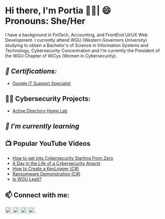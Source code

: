 <h1>Hi there, I'm Portia 👋🏾| 😄 Pronouns: She/Her<br/></h1>

I have a background in FinTech, Accounting, and FrontEnd UI/UX Web Development. I currently attend WGU (Western Governors University) studying to obtain a Bachelor's of Science in Information Systems and Technology, Cybersecurity Concentration and I'm currently the President of the WGU Chapter of WiCys (Women in Cybersecurity).

*<h2>📘 Certifications:</h2>*
* [Google IT Support Specialist](https://github.com/joshmadakor1/Algorithms-Practice)
  
<h2>👨‍💻 Cybersecurity Projects:</h2>

  - [Active Directory Home Lab](https://github.com/joshmadakor1/Algorithms-Practice)

*<h2>🌱 I’m currently learning</h2>*

<h2>📺 Popular YouTube Videos</h2>

- [How to get into Cybersecurity Starting From Zero](https://www.youtube.com/watch?v=a83ASGn_V_s)
- [A Day in the Life of a Cybersecurity Anayst](https://www.youtube.com/watch?v=uHy3oM7NnoU)
- [How to Create a KeyLogger (C#)](https://www.youtube.com/watch?v=N-L9hklSlNk)
- [Ransomware Demonstration (C#)](https://www.youtube.com/watch?v=OfvdQeh79s0)
- [Is WGU Legit?](https://www.youtube.com/watch?v=E2MwRWxDBkA)

<h2>📫 Connect with me:</h2>

[<img align="left" alt="JoshMadakor | YouTube" width="22px" src="https://cdn.jsdelivr.net/npm/simple-icons@v3/icons/youtube.svg" />][youtube]
[<img align="left" alt="JoshMadakor | Twitter" width="22px" src="https://cdn.jsdelivr.net/npm/simple-icons@v3/icons/twitter.svg" />][twitter]
[<img align="left" alt="JoshMadakor | LinkedIn" width="22px" src="https://cdn.jsdelivr.net/npm/simple-icons@v3/icons/linkedin.svg" />][linkedin]
[<img align="left" alt="JoshMadakor | Instagram" width="22px" src="https://cdn.jsdelivr.net/npm/simple-icons@v3/icons/instagram.svg" />][instagram]

[twitter]: https://twitter.com/@
[youtube]: https://www.youtube.com/c/@
[instagram]: https://www.instagram.com/@/
[linkedin]: https://linkedin.com/in/portiajefferson

<!--
**portiajefferson/portiajefferson** is a _special_ repository because its `README.md` (this file) appears on your GitHub profile.
-->
